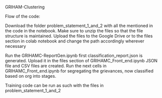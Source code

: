 GRIHAM-Clustering

Flow of the code:

Download the folder problem_statement_1_and_2 with all the mentioned in the code in the notebook.
Make sure to unzip the files so that the file structure is maintained.
Upload the files to the Google Drive or to the files section in colab notebook and change the path accordingly wherever necessary

Run the GRIHAMC-ReportGen.ipynb first
classification_report.json is generated.
Upload it in the files section of GRIHAMC_Front_end.ipynb
JSON file and CSV files are created.
Run the next cells in GRIHAMC_Front_end.ipynb for segregating the grievances, now classified based on org into stages.

Training code can be run as such with the files in problem_statement_1_and_2
